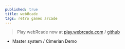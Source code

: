 ```yaml
---
published: true
title: webЯcade
tags: retro games arcade
---
```

> Play webЯcade now at [play.webrcade.com](https://play.webrcade.com/) / [github](https://github.com/webrcade/webrcade)

- Master system / Cimerian Demo
